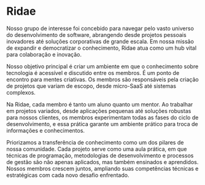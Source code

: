 # Ridae

Nosso grupo de interesse foi concebido para navegar pelo vasto universo do desenvolvimento de software, abrangendo desde projetos pessoais inovadores até soluções corporativas de grande escala. Em nossa missão de expandir e democratizar o conhecimento, Ridae atua como um hub vital para colaboração e inovação.

Nosso objetivo principal é criar um ambiente em que o conhecimento sobre tecnologia é acessível e discutido entre os membros. É um ponto de encontro para mentes criativas. Os membros são responsáveis pela criação de projetos que variam de escopo, desde micro-SaaS até sistemas complexos.

Na Ridae, cada membro é tanto um aluno quanto um mentor. Ao trabalhar em projetos variados, desde aplicações pequenas até soluções robustas para nossos clientes, os membros experimentam todas as fases do ciclo de desenvolvimento, e essa prática garante um ambiente prático para troca de informações e conhecimentos. 

Priorizamos a transferência de conhecimento como um dos pilares de nossa comunidade. Cada projeto serve como uma aula prática, em que técnicas de programação, metodologias de desenvolvimento e processos de gestão são não apenas aplicados, mas também ensinados e aprendidos. Nossos membros crescem juntos, ampliando suas competências técnicas e estratégicas com cada novo desafio enfrentado.


